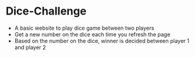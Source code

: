 # Dice-Challenge
- A basic website to play dice game between two players
- Get a new number on the dice each time you refresh the page
- Based on the number on the dice, winner is decided between player 1 and player 2
